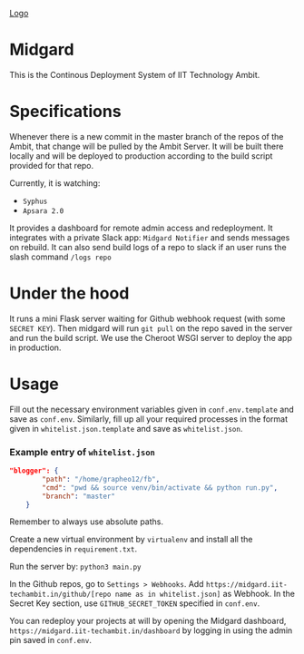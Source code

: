 [Logo](static/square-logo.png)

# Midgard

This is the Continous Deployment System of IIT Technology Ambit.

# Specifications

Whenever there is a new commit in the master branch of the repos of the Ambit, that change will be pulled by the Ambit Server.
It will be built there locally and will be deployed to production according to the build script provided for that repo.

Currently, it is watching:

- `Syphus`
- `Apsara 2.0`

It provides a dashboard for remote admin access and redeployment. It integrates with a private Slack app: `Midgard Notifier` and sends messages on rebuild. It can also send build logs of a repo to slack if an user runs the slash command `/logs repo`

# Under the hood

It runs a mini Flask server waiting for Github webhook request (with some `SECRET KEY`). Then midgard will run `git pull` on the repo saved in the server and run the build script. We use the Cheroot WSGI server to deploy the app in production.

# Usage

Fill out the necessary environment variables given in `conf.env.template` and save as `conf.env`. Similarly, fill up all your required processes in the format given in `whitelist.json.template` and save as `whitelist.json`. 

### Example entry of `whitelist.json`

```json
"blogger": {
        "path": "/home/grapheo12/fb",
        "cmd": "pwd && source venv/bin/activate && python run.py",
        "branch": "master"
    }
```

Remember to always use absolute paths.

Create a new virtual environment by `virtualenv` and install all the dependencies in `requirement.txt`.

Run the server by: `python3 main.py`

In the Github repos, go to `Settings > Webhooks`. Add `https://midgard.iit-techambit.in/github/[repo name as in whitelist.json]` as Webhook. In the Secret Key section, use `GITHUB_SECRET_TOKEN` specified in `conf.env`.

You can redeploy your projects at will by opening the Midgard dashboard, `https://midgard.iit-techambit.in/dashboard` by logging in using the admin pin saved in `conf.env`.

